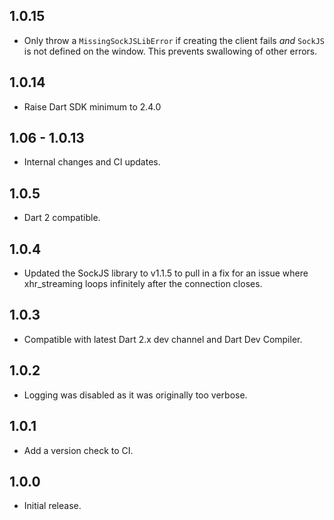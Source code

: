 ## 1.0.15

- Only throw a `MissingSockJSLibError` if creating the client fails _and_
`SockJS` is not defined on the window. This prevents swallowing of other errors.

## 1.0.14

- Raise Dart SDK minimum to 2.4.0

## 1.06 - 1.0.13

- Internal changes and CI updates.

## 1.0.5

- Dart 2 compatible.

## 1.0.4

- Updated the SockJS library to v1.1.5 to pull in a fix for an issue
  where xhr_streaming loops infinitely after the connection closes.

## 1.0.3

- Compatible with latest Dart 2.x dev channel and Dart Dev Compiler.

## 1.0.2

- Logging was disabled as it was originally too verbose.

## 1.0.1

- Add a version check to CI.

## 1.0.0

- Initial release.
